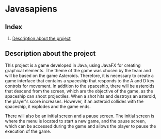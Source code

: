 # Javasapiens
## Index
1. [Description about the project](#description-about-the-project)
## Description about the project
This project is a game developed in Java, using JavaFX for creating graphical elements. The theme of the game was chosen by the team and will be based on the game Asteroids. Therefore, it is necessary to create a game interface that contains a spaceship that responds to the A and D key controls for movement. In addition to the spaceship, there will be asteroids that descend from the screen, which are the objective of the game, as the spaceship can shoot projectiles. When a shot hits and destroys an asteroid, the player's score increases. However, if an asteroid collides with the spaceship, it explodes and the game ends.

There will also be an initial screen and a pause screen. The initial screen is where the menu is located to start a new game, and the pause screen, which can be accessed during the game and allows the player to pause the execution of the game.
